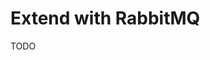 # Extend with RabbitMQ

<!--
https://github.com/tkosminov/nestjs-example

https://github.com/AlariCode/nestjs-rmq

https://github.com/mguay22/nestjs-rabbitmq-microservices

https://github.com/BackendWorks/nestjs-microservices
-->

TODO
